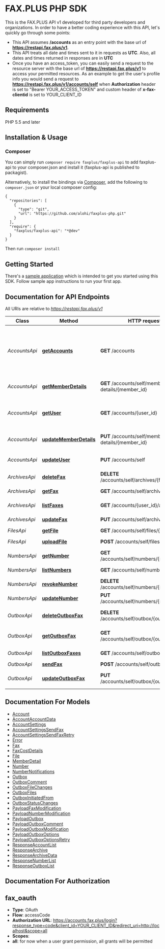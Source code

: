 # FAX.PLUS PHP SDK
This is the FAX.PLUS API v1 developed for third party developers and organizations. In order to have a better coding experience with this API, let's quickly go through some points:
- This API assumes **/accounts** as an entry point with the base url of **https://restapi.fax.plus/v1**. 
- This API treats all date and times sent to it in requests as **UTC**. Also, all dates and times returned in responses are in **UTC**
- Once you have an access_token, you can easily send a request to the resource server with the base url of **https://restapi.fax.plus/v1** to access your permitted resources. As an example to get the user's profile info you would send a request to **https://restapi.fax.plus/v1/accounts/self** when **Authorization** header is set to \"Bearer YOUR_ACCESS_TOKEN\" and custom header of **x-fax-clientid** is set to YOUR_CLIENT_ID

## Requirements

PHP 5.5 and later

## Installation & Usage
### Composer

You can simply run `composer require faxplus/faxplus-api` to add faxplus-api to your composer.json and install it (faxplus-api is published to packagist).

Alternatively, to install the bindings via [Composer](http://getcomposer.org/), add the following to `composer.json` or your local composer config:

```
{
  "repositories": [
    {
      "type": "git",
      "url": "https://github.com/alohi/faxplus-php.git"
    }
  ],
  "require": {
    "faxplus/faxplus-api": "*@dev"
  }
}
```

Then run `composer install`

## Getting Started

There's a [sample application](https://github.com/alohi/faxplus-sample-php) which is intended to get you started using this SDK. Follow sample app instructions to run your first app.

## Documentation for API Endpoints

All URIs are relative to *https://restapi.fax.plus/v1*

Class | Method | HTTP request | Description
------------ | ------------- | ------------- | -------------
*AccountsApi* | [**getAccounts**](docs/Api/AccountsApi.md#getaccounts) | **GET** /accounts | Get account information of all members of your corporate account
*AccountsApi* | [**getMemberDetails**](docs/Api/AccountsApi.md#getmemberdetails) | **GET** /accounts/self/member-details/{member_id} | Get member details
*AccountsApi* | [**getUser**](docs/Api/AccountsApi.md#getuser) | **GET** /accounts/{user_id} | Get account information for admin or member
*AccountsApi* | [**updateMemberDetails**](docs/Api/AccountsApi.md#updatememberdetails) | **PUT** /accounts/self/member-details/{member_id} | Modify member details
*AccountsApi* | [**updateUser**](docs/Api/AccountsApi.md#updateuser) | **PUT** /accounts/self | Modify account information
*ArchivesApi* | [**deleteFax**](docs/Api/ArchivesApi.md#deletefax) | **DELETE** /accounts/self/archives/{fax_id} | Delete a fax
*ArchivesApi* | [**getFax**](docs/Api/ArchivesApi.md#getfax) | **GET** /accounts/self/archives/{fax_id} | Get a fax record
*ArchivesApi* | [**listFaxes**](docs/Api/ArchivesApi.md#listfaxes) | **GET** /accounts/{user_id}/archives | Get fax records
*ArchivesApi* | [**updateFax**](docs/Api/ArchivesApi.md#updatefax) | **PUT** /accounts/self/archives/{fax_id} | Modify fax record
*FilesApi* | [**getFile**](docs/Api/FilesApi.md#getfile) | **GET** /accounts/self/files/{fax_id} | get a file
*FilesApi* | [**uploadFile**](docs/Api/FilesApi.md#uploadfile) | **POST** /accounts/self/files | upload a file
*NumbersApi* | [**getNumber**](docs/Api/NumbersApi.md#getnumber) | **GET** /accounts/self/numbers/{number} | Get number information
*NumbersApi* | [**listNumbers**](docs/Api/NumbersApi.md#listnumbers) | **GET** /accounts/self/numbers | Get your numbers
*NumbersApi* | [**revokeNumber**](docs/Api/NumbersApi.md#revokenumber) | **DELETE** /accounts/self/numbers/{number} | Revoke number
*NumbersApi* | [**updateNumber**](docs/Api/NumbersApi.md#updatenumber) | **PUT** /accounts/self/numbers/{number} | Assign number
*OutboxApi* | [**deleteOutboxFax**](docs/Api/OutboxApi.md#deleteoutboxfax) | **DELETE** /accounts/self/outbox/{outbox_fax_id} | Delete a fax from outbox
*OutboxApi* | [**getOutboxFax**](docs/Api/OutboxApi.md#getoutboxfax) | **GET** /accounts/self/outbox/{outbox_fax_id} | Get an outbox record
*OutboxApi* | [**listOutboxFaxes**](docs/Api/OutboxApi.md#listoutboxfaxes) | **GET** /accounts/self/outbox | Get outbox records
*OutboxApi* | [**sendFax**](docs/Api/OutboxApi.md#sendfax) | **POST** /accounts/self/outbox | Send a fax
*OutboxApi* | [**updateOutboxFax**](docs/Api/OutboxApi.md#updateoutboxfax) | **PUT** /accounts/self/outbox/{outbox_fax_id} | Modify a fax record in outbox


## Documentation For Models

 - [Account](docs/Model/Account.md)
 - [AccountAccountData](docs/Model/AccountAccountData.md)
 - [AccountSettings](docs/Model/AccountSettings.md)
 - [AccountSettingsSendFax](docs/Model/AccountSettingsSendFax.md)
 - [AccountSettingsSendFaxRetry](docs/Model/AccountSettingsSendFaxRetry.md)
 - [Error](docs/Model/Error.md)
 - [Fax](docs/Model/Fax.md)
 - [FaxCostDetails](docs/Model/FaxCostDetails.md)
 - [File](docs/Model/File.md)
 - [MemberDetail](docs/Model/MemberDetail.md)
 - [Number](docs/Model/Number.md)
 - [NumberNotifications](docs/Model/NumberNotifications.md)
 - [Outbox](docs/Model/Outbox.md)
 - [OutboxComment](docs/Model/OutboxComment.md)
 - [OutboxFileChanges](docs/Model/OutboxFileChanges.md)
 - [OutboxFiles](docs/Model/OutboxFiles.md)
 - [OutboxInitiatedFrom](docs/Model/OutboxInitiatedFrom.md)
 - [OutboxStatusChanges](docs/Model/OutboxStatusChanges.md)
 - [PayloadFaxModification](docs/Model/PayloadFaxModification.md)
 - [PayloadNumberModification](docs/Model/PayloadNumberModification.md)
 - [PayloadOutbox](docs/Model/PayloadOutbox.md)
 - [PayloadOutboxComment](docs/Model/PayloadOutboxComment.md)
 - [PayloadOutboxModification](docs/Model/PayloadOutboxModification.md)
 - [PayloadOutboxOptions](docs/Model/PayloadOutboxOptions.md)
 - [PayloadOutboxOptionsRetry](docs/Model/PayloadOutboxOptionsRetry.md)
 - [ResponseAccountList](docs/Model/ResponseAccountList.md)
 - [ResponseArchive](docs/Model/ResponseArchive.md)
 - [ResponseArchiveData](docs/Model/ResponseArchiveData.md)
 - [ResponseNumberList](docs/Model/ResponseNumberList.md)
 - [ResponseOutboxList](docs/Model/ResponseOutboxList.md)


## Documentation For Authorization


## fax_oauth

- **Type**: OAuth
- **Flow**: accessCode
- **Authorization URL**: https://accounts.fax.plus/login?response_type=code&client_id=YOUR_CLIENT_ID&redirect_uri=http://localhost&scope=all
- **Scopes**: 
 - **all**: for now when a user grant permission, all grants will be permitted



